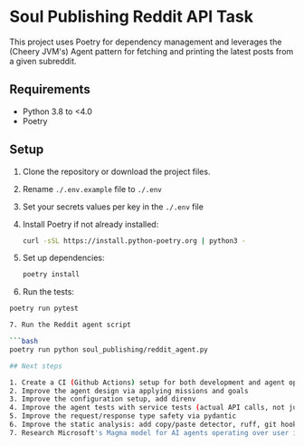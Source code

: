 # Soul Publishing Reddit API Task

This project uses Poetry for dependency management and leverages the (Cheery JVM's) Agent pattern for fetching and printing the latest posts from a given subreddit.

## Requirements

- Python 3.8 to <4.0
- Poetry

## Setup

1. Clone the repository or download the project files.

2. Rename `./.env.example` file to `./.env`

3. Set your secrets values per key in the `./.env` file

4. Install Poetry if not already installed:
   ```bash
   curl -sSL https://install.python-poetry.org | python3 -

5. Set up dependencies:
   ```bash
   poetry install

6.  Run the tests:
   ```bash
   poetry run pytest

7. Run the Reddit agent script

   ```bash
   poetry run python soul_publishing/reddit_agent.py

## Next steps

1. Create a CI (Github Actions) setup for both development and agent operation
2. Improve the agent design via applying missions and goals
3. Improve the configuration setup, add direnv
4. Improve the agent tests with service tests (actual API calls, not just mocking)
5. Improve the request/response type safety via pydantic
6. Improve the static analysis: add copy/paste detector, ruff, git hooks
7. Research Microsoft's Magma model for AI agents operating over user interfaces 
